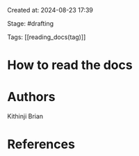 Created at: 2024-08-23 17:39

Stage: #drafting
 
Tags: [[reading_docs(tag)]]

# How to read the docs


# Authors
Kithinji Brian

# References
